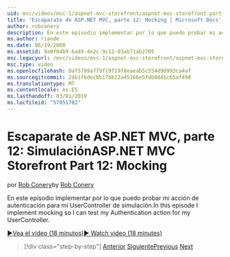 ```yaml
---
uid: mvc/videos/mvc-1/aspnet-mvc-storefront/aspnet-mvc-storefront-part-12-mocking
title: 'Escaparate de ASP.NET MVC, parte 12: Mocking | Microsoft Docs'
author: robconery
description: En este episodio implementar por lo que puedo probar mi acción de autenticación para mi UserController de simulación.
ms.author: riande
ms.date: 06/19/2008
ms.assetid: 9a0f04b9-6a49-4e2c-9c12-03ab71ab2705
msc.legacyurl: /mvc/videos/mvc-1/aspnet-mvc-storefront/aspnet-mvc-storefront-part-12-mocking
msc.type: video
ms.openlocfilehash: 0af5799a779f19f19f8eaeab5c554d90993ca4af
ms.sourcegitcommit: 24b1f6decbb17bb22a45166e5fdb0845c65af498
ms.translationtype: MT
ms.contentlocale: es-ES
ms.lasthandoff: 03/01/2019
ms.locfileid: "57051782"
---
```

<a name="aspnet-mvc-storefront-part-12-mocking"></a><span data-ttu-id="f4629-103">Escaparate de ASP.NET MVC, parte 12: Simulación</span><span class="sxs-lookup"><span data-stu-id="f4629-103">ASP.NET MVC Storefront Part 12: Mocking</span></span>
====================
<span data-ttu-id="f4629-104">por [Rob Conery](https://github.com/robconery)</span><span class="sxs-lookup"><span data-stu-id="f4629-104">by [Rob Conery](https://github.com/robconery)</span></span>

<span data-ttu-id="f4629-105">En este episodio implementar por lo que puedo probar mi acción de autenticación para mi UserController de simulación.</span><span class="sxs-lookup"><span data-stu-id="f4629-105">In this episode I implement mocking so I can test my Authentication action for my UserController.</span></span>

[<span data-ttu-id="f4629-106">&#9654;Vea el vídeo (18 minutos)</span><span class="sxs-lookup"><span data-stu-id="f4629-106">&#9654; Watch video (18 minutes)</span></span>](https://channel9.msdn.com/Blogs/ASP-NET-Site-Videos/aspnet-mvc-storefront-part-12-mocking)

> [!div class="step-by-step"]
> <span data-ttu-id="f4629-107">[Anterior](aspnet-mvc-storefront-part-11-hooking-up-the-shopping-cart-and-using-components.md)
> [Siguiente](aspnet-mvc-storefront-part-13-dependency-injection.md)</span><span class="sxs-lookup"><span data-stu-id="f4629-107">[Previous](aspnet-mvc-storefront-part-11-hooking-up-the-shopping-cart-and-using-components.md)
[Next](aspnet-mvc-storefront-part-13-dependency-injection.md)</span></span>
